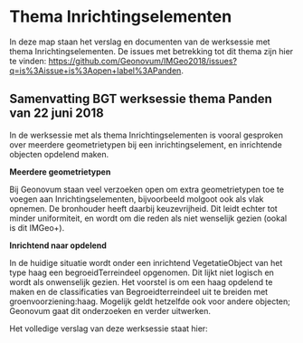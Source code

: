 Thema Inrichtingselementen
==========================

In deze map staan het verslag en documenten van de werksessie met thema
Inrichtingselementen. De issues met betrekking tot dit thema zijn hier te
vinden:
<https://github.com/Geonovum/IMGeo2018/issues?q=is%3Aissue+is%3Aopen+label%3APanden>.

Samenvatting BGT werksessie thema Panden van 22 juni 2018
---------------------------------------------------------

In de werksessie met als thema Inrichtingselementen is vooral gesproken over
meerdere geometrietypen bij een inrichtingselement, en inrichtende objecten
opdelend maken.

**Meerdere geometrietypen**

Bij Geonovum staan veel verzoeken open om extra geometrietypen toe te voegen aan
Inrichtingselementen, bijvoorbeeld molgoot ook als vlak opnemen. De bronhouder
heeft daarbij keuzevrijheid. Dit leidt echter tot minder uniformiteit, en wordt
om die reden als niet wenselijk gezien (ookal is dit IMGeo+).

**Inrichtend naar opdelend**

In de huidige situatie wordt onder een inrichtend VegetatieObject van het type
haag een begroeidTerreindeel opgenomen. Dit lijkt niet logisch en wordt als
onwenselijk gezien. Het voorstel is om een haag opdelend te maken en de
classificaties van Begroeidterreindeel uit te breiden met groenvoorziening:haag.
Mogelijk geldt hetzelfde ook voor andere objecten; Geonovum gaat dit onderzoeken
en verder uitwerken.

Het volledige verslag van deze werksessie staat hier:
